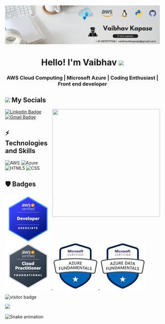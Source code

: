 ![Design and Development](https://github.com/vaibhavkapase1302/vaibhavkapase1302/blob/main/Vaibhav%20Kapase%20linkedin%20banner%20Final.png)


<html>
<div align="center">
   <h1>Hello!  I'm Vaibhav <img src="https://media.giphy.com/media/hvRJCLFzcasrR4ia7z/giphy.gif" width="25px"> </h1>
   <h3 align="center">AWS Cloud Computing | Microsoft Azure | Coding Enthusiast | Front end developer</h3>
</div>
</html>

<div>
<h2><img src="https://media.giphy.com/media/2Wg89Ea84IMmkxMngo/giphy.gif" height="20"> My Socials</h2>
 <img align ="right" src = "https://demobucketanup.s3.ap-south-1.amazonaws.com/output-onlinegiftools+(1).gif" width="350" height="350">
   
[![Linkedin Badge](https://img.shields.io/badge/-VaibhavKapase-blue?style=flat-square&logo=Linkedin&logoColor=white&link=https://https://www.linkedin.com/in/vaibhavkapase/)](https://www.linkedin.com/in/vaibhavkapase/)
[![Gmail Badge](https://img.shields.io/badge/-vaibhavbkapase@gmail.com-c14438?style=flat-square&logo=Gmail&logoColor=white&link=mailto:vaibhavbkapase@gmail.com)](mailto:vaibhavbkapase@gmail.com)

  
## ⚡ Technologies and Skills
     
![AWS](https://img.shields.io/badge/AWS-%23FF9900.svg?style=for-the-badge&logo=amazon-aws&logoColor=white)
![Azure](https://img.shields.io/badge/azure-%230072C6.svg?style=for-the-badge&logo=microsoftazure&logoColor=white)
![HTML5](https://img.shields.io/badge/HTML5-E34F26?style=for-the-badge&logo=html5&logoColor=white)
![CSS](https://img.shields.io/badge/CSS3-1572B6?style=for-the-badge&logo=css3&logoColor=white)


## :shield:  Badges 
<html>
<div>
<!--       <a href="https://www.credly.com/badges/a3973253-4e95-495b-ba1b-7624ca657d1f">
         <img src="https://github.com/Anup-Narkhede/Anup-Narkhede/blob/main/solutions_architect.png" width="150 px" height = "150px" >
      </a> -->
     <a href="https://www.credly.com/badges/1e71511b-51c7-45ad-a053-00c61d71cb1d/public_url">
        <img src="https://github.com/vaibhavkapase1302/vaibhavkapase1302/blob/main/aws-certified-developer-associate.png" width="150 px" height = "150px" >
     </a>
     <a href="https://www.credly.com/badges/02c28708-7b8d-4cab-893a-c50d268bc22c/public_url">
        <img src="https://github.com/vaibhavkapase1302/vaibhavkapase1302/blob/main/aws-practitioner.png" width="150 px" height = "150px" >
     </a>
    <a href="https://www.credly.com/badges/001057ce-2a99-45ad-9bf3-964b65388b04/public_url">
        <img src="https://github.com/vaibhavkapase1302/vaibhavkapase1302/blob/main/azure-fundamentals.png" width="150 px" height = "150px" >
     </a>
   <a href="https://www.credly.com/badges/a606a83c-9f40-4281-94da-3e8ffbe59d85/public_url">
        <img src="https://github.com/vaibhavkapase1302/vaibhavkapase1302/blob/main/azure-data-fundamentals.png" width="150 px" height = "150px" >
     </a>
   
  </div>
</html>



![visitor badge](https://visitor-badge.glitch.me/badge?page_id=Vaibhav-Kapase.visitor-badge)

<img src="https://github-readme-stats.vercel.app/api?username=vaibhavkapase&show_icons=true&theme=dark"/>

![Snake animation](https://github.com/thepiyushmalhotra/thepiyushmalhotra/blob/output/github-contribution-grid-snake.svg)




